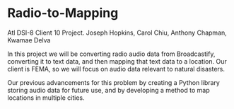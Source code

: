 # Radio-to-Mapping
Atl DSI-8 Client 10 Project. Joseph Hopkins, Carol Chiu, Anthony Chapman, Kwamae Delva

In this project we will be converting radio audio data from Broadcastify, converting it to text data, and then mapping that text data to a location. Our client is FEMA, so we will focus on audio data relevant to natural disasters. 

Our previous advancements for this problem by creating a Python library storing audio data for future use, and by developing a method to map locations in multiple cities. 
